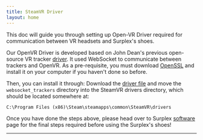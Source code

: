 ```yaml
---
title: SteamVR Driver
layout: home
---
```


This doc will guide you through setting up Open-VR Driver required for communication between VR headsets and Surplex's shoes.

Our OpenVR Driver is developed based on John Dean's previous open-source VR tracker [driver]. It used WebSocket to communicate between trackers and OpenVR. As a pre-requisite, you must download [OpenSSL] and install it on your computer if you haven't done so before.

Then, you can install it through: Download the [driver file] and move the `websocket_trackers` directory into the SteamVR drivers directory, which should be located somewhere at: 
````
C:\Program Files (x86)\Steam\steamapps\common\SteamVR\drivers
````

Once you have done the steps above, please head over to Surplex [software] page for the final steps required before using the Surplex's shoes!

----
[driver]: https://github.com/John-Dean/OpenVR-Tracker-Websocket-Driver
[OpenSSL]: https://slproweb.com/products/Win32OpenSSL.html 
[driver file]: https://github.com/John-Dean/OpenVR-Tracker-Websocket-Driver/releases/latest/download/driver.zip
[software]: ../software.html